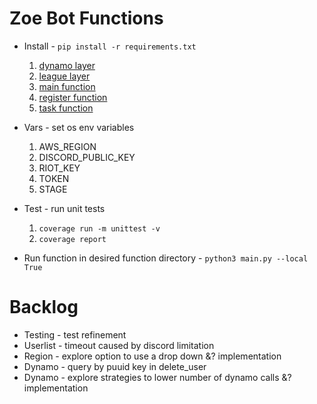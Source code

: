 # Zoe Bot Functions

- Install - `pip install -r requirements.txt`

  1. [dynamo layer](src/layers/dynamo)
  2. [league layer](src/layers/league)
  3. [main function](src/main)
  4. [register function](src/register)
  5. [task function](src/task)

- Vars - set os env variables

  1. AWS_REGION
  2. DISCORD_PUBLIC_KEY
  3. RIOT_KEY
  4. TOKEN
  5. STAGE

- Test - run unit tests

  1. `coverage run -m unittest -v`
  2. `coverage report`

- Run function in desired function directory - `python3 main.py --local True`

# Backlog

- Testing - test refinement
- Userlist - timeout caused by discord limitation
- Region - explore option to use a drop down &? implementation
- Dynamo - query by puuid key in delete_user
- Dynamo - explore strategies to lower number of dynamo calls &? implementation
